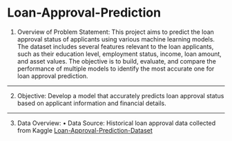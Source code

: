 # Loan-Approval-Prediction
1. Overview of Problem Statement: 
This project aims to predict the loan approval status of applicants using various machine learning models. The dataset includes several features relevant to the loan applicants, such as their education level, employment status, income, loan amount, and asset values. The objective is to build, evaluate, and compare the performance of multiple models to identify the most accurate one for loan approval prediction.
________________________________________
2. Objective: 
Develop a model that accurately predicts loan approval status based on applicant information and financial details.
________________________________________
3. Data Overview: 
•	Data Source: Historical loan approval data collected from Kaggle [Loan-Approval-Prediction-Dataset
](https://www.kaggle.com/datasets/architsharma01/loan-approval-prediction-dataset)

